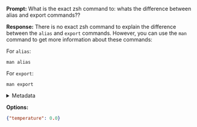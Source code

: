 **Prompt:**
What is the exact zsh command to: whats the difference between alias and export commands??

**Response:**
There is no exact zsh command to explain the difference between the `alias` and `export` commands. However, you can use the `man` command to get more information about these commands:

For `alias`:
```
man alias
```

For `export`:
```
man export
```

<details><summary>Metadata</summary>

- Duration: 2925 ms
- Datetime: 2023-08-15T17:21:19.177277
- Model: gpt-3.5-turbo-0613

</details>

**Options:**
```json
{"temperature": 0.0}
```

